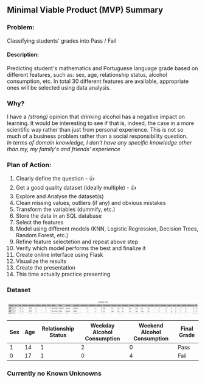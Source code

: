 ## Minimal Viable Product (MVP) Summary

### Problem:
Classifying students' grades into Pass / Fail

#### Description:
Predicting student's mathematics and Portuguese language grade based on different features, such as:
sex, age, relationship status, alcohol consumption, etc. In total 30 different features are available, appropriate ones will be selected using data analysis.

### Why?
I have a *(strong)* opinion that drinking alcohol has a negative impact on learning. It would be interesting to see if that is, indeed, the case in a more scientific way rather than just from personal experience. This is not so much of a business problem rather than a social responsibility question.  
*In terms of domain knowledge, I don't have any specific knowledge other than my, my family's and friends' experience*

### Plan of Action:

1. Clearly define the question - :thumbsup:
2. Get a good quality dataset (ideally multiple) - :thumbsup:
3. Explore and Analyse the dataset(s)
4. Clean missing values, outliers (if any) and obvious mistakes
5. Transform the variables (dummify, etc.)
6. Store the data in an SQL database
7. Select the features
8. Model using different models (KNN, Logistic Regression, Decision Trees, Random Forest, etc.)
9. Refine feature selectetion and repeat above step
10. Verify which model performs the best and finalize it
11. Create online interface using Flask
12. Visualize the results
13. Create the presentation
14. This time actually practice presenting

### Dataset

![What a Fail!](Student_Grades_dataset.png)

| Sex | Age | Relationship Status | Weekday Alcohol Consumption | Weekend Alcohol Consumption | Final Grade |   
| --- | --- | --- | --- | --- | --- |   
| 1 | 14 | 1 | 2 | 0 | Pass |   
| 0 | 17 | 1 | 0 | 4 | Fail |   

### Currently no Known Unknowns
